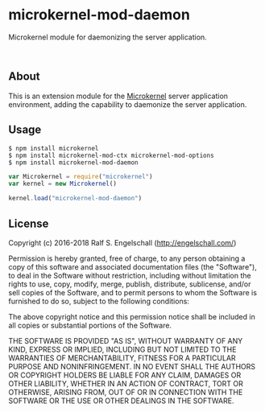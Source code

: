
microkernel-mod-daemon
======================

Microkernel module for daemonizing the server application.

<p/>
<img src="https://nodei.co/npm/microkernel-mod-daemon.png?downloads=true&stars=true" alt=""/>

<p/>
<img src="https://david-dm.org/rse/microkernel-mod-daemon.png" alt=""/>

About
-----

This is an extension module for the
[Microkernel](http://github.com/rse/microkernel) server
application environment, adding the capability to
daemonize the server application.

Usage
-----

```shell
$ npm install microkernel
$ npm install microkernel-mod-ctx microkernel-mod-options
$ npm install microkernel-mod-daemon
```

```js
var Microkernel = require("microkernel")
var kernel = new Microkernel()

kernel.load("microkernel-mod-daemon")
```

License
-------

Copyright (c) 2016-2018 Ralf S. Engelschall (http://engelschall.com/)

Permission is hereby granted, free of charge, to any person obtaining
a copy of this software and associated documentation files (the
"Software"), to deal in the Software without restriction, including
without limitation the rights to use, copy, modify, merge, publish,
distribute, sublicense, and/or sell copies of the Software, and to
permit persons to whom the Software is furnished to do so, subject to
the following conditions:

The above copyright notice and this permission notice shall be included
in all copies or substantial portions of the Software.

THE SOFTWARE IS PROVIDED "AS IS", WITHOUT WARRANTY OF ANY KIND,
EXPRESS OR IMPLIED, INCLUDING BUT NOT LIMITED TO THE WARRANTIES OF
MERCHANTABILITY, FITNESS FOR A PARTICULAR PURPOSE AND NONINFRINGEMENT.
IN NO EVENT SHALL THE AUTHORS OR COPYRIGHT HOLDERS BE LIABLE FOR ANY
CLAIM, DAMAGES OR OTHER LIABILITY, WHETHER IN AN ACTION OF CONTRACT,
TORT OR OTHERWISE, ARISING FROM, OUT OF OR IN CONNECTION WITH THE
SOFTWARE OR THE USE OR OTHER DEALINGS IN THE SOFTWARE.

